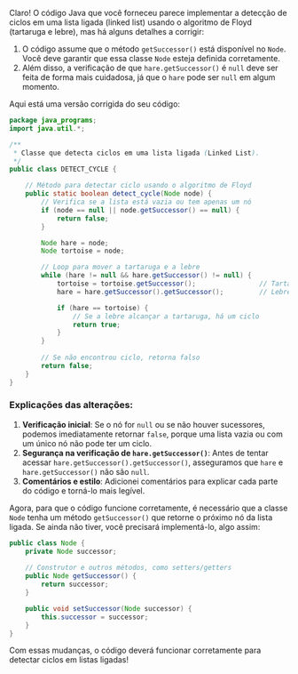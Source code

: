 Claro! O código Java que você forneceu parece implementar a detecção de ciclos em uma lista ligada (linked list) usando o algoritmo de Floyd (tartaruga e lebre), mas há alguns detalhes a corrigir:

1. O código assume que o método `getSuccessor()` está disponível no `Node`. Você deve garantir que essa classe `Node` esteja definida corretamente.
2. Além disso, a verificação de que `hare.getSuccessor()` é `null` deve ser feita de forma mais cuidadosa, já que o `hare` pode ser `null` em algum momento.

Aqui está uma versão corrigida do seu código:

```java
package java_programs;
import java.util.*;

/**
 * Classe que detecta ciclos em uma lista ligada (Linked List).
 */
public class DETECT_CYCLE {

    // Método para detectar ciclo usando o algoritmo de Floyd
    public static boolean detect_cycle(Node node) {
        // Verifica se a lista está vazia ou tem apenas um nó
        if (node == null || node.getSuccessor() == null) {
            return false;
        }

        Node hare = node;
        Node tortoise = node;

        // Loop para mover a tartaruga e a lebre
        while (hare != null && hare.getSuccessor() != null) {
            tortoise = tortoise.getSuccessor();                // Tartaruga move 1 passo
            hare = hare.getSuccessor().getSuccessor();         // Lebre move 2 passos

            if (hare == tortoise) {
                // Se a lebre alcançar a tartaruga, há um ciclo
                return true;
            }
        }
        
        // Se não encontrou ciclo, retorna falso
        return false;
    }
}
```

### Explicações das alterações:
1. **Verificação inicial**: Se o nó for `null` ou se não houver sucessores, podemos imediatamente retornar `false`, porque uma lista vazia ou com um único nó não pode ter um ciclo.
2. **Segurança na verificação de `hare.getSuccessor()`**: Antes de tentar acessar `hare.getSuccessor().getSuccessor()`, asseguramos que `hare` e `hare.getSuccessor()` não são `null`.
3. **Comentários e estilo**: Adicionei comentários para explicar cada parte do código e torná-lo mais legível.

Agora, para que o código funcione corretamente, é necessário que a classe `Node` tenha um método `getSuccessor()` que retorne o próximo nó da lista ligada. Se ainda não tiver, você precisará implementá-lo, algo assim:

```java
public class Node {
    private Node successor;
    
    // Construtor e outros métodos, como setters/getters
    public Node getSuccessor() {
        return successor;
    }

    public void setSuccessor(Node successor) {
        this.successor = successor;
    }
}
```

Com essas mudanças, o código deverá funcionar corretamente para detectar ciclos em listas ligadas!